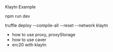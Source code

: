 Klaytn Example

npm run dev

truffle deploy --compile-all --reset --network klaytn

- how to use proxy, proxyStorage
- how to use caver
- erc20 with klaytn
